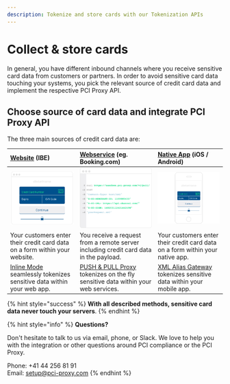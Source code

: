 ```yaml
---
description: Tokenize and store cards with our Tokenization APIs
---
```


# Collect & store cards

In general, you have different inbound channels where you receive sensitive card data from customers or partners. In order to avoid sensitive card data touching your systems, you pick the relevant source of credit card data and implement the respective PCI Proxy API.

## Choose source of card data and integrate PCI Proxy API

The three main sources of credit card data are:

| [**Website**](website-tokenization/) \(IBE\) | [**Webservice**](filter-payloads.md) \(eg. Booking.com\) | [**Native App**](vault.md) \(iOS / Android\) |
| :--- | :--- | :--- |
| ![](../.gitbook/assets/website.png) | ![](../.gitbook/assets/webservice.png) | ![](../.gitbook/assets/app.png) |
| Your customers enter their credit card data on a form within your website. | You receive a request from a remote server including credit card data in the payload. | Your customers enter their credit card data on a form within your native app. |
| [Inline Mode](website-tokenization/) seamlessly tokenizes sensitive data within your web app. | [PUSH & PULL Proxy](filter-payloads.md) tokenizes on the fly sensitive data within your web services. | [XML Alias Gateway](vault.md) tokenizes sensitive data within your mobile app. |

{% hint style="success" %}
**With all described methods, sensitive card data never touch your servers**.
{% endhint %}

{% hint style="info" %}
**Questions?**

Don't hesitate to talk to us via email, phone, or Slack. We love to help you with the integration or other questions around PCI compliance or the PCI Proxy.

Phone: +41 44 256 81 91  
Email: [setup@pci-proxy.com](mailto:support@pci-proxy.com)
{% endhint %}

